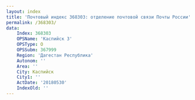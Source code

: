 ```yaml
---
layout: index
title: 'Почтовый индекс 368303: отделение почтовой связи Почты России'
permalink: /368303/
data:
    Index: 368303
    OPSName: 'Каспийск 3'
    OPSType: О
    OPSSubm: 367999
    Region: 'Дагестан Республика'
    Autonom: ''
    Area: ''
    City: Каспийск
    City1: ''
    ActDate: '20180530'
    IndexOld: ''
---
```


